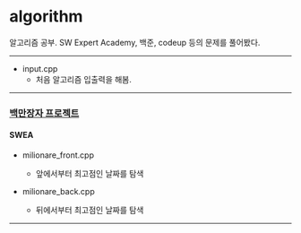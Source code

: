 # algorithm
알고리즘 공부.
SW Expert Academy, 백준, codeup 등의 문제를 풀어봤다.
______________
* input.cpp
    * 처음 알고리즘 입출력을 해봄.

_______________
### [백만장자 프로젝트](https://swexpertacademy.com/main/code/problem/problemDetail.do?contestProbId=AV5LrsUaDxcDFAXc)
#### SWEA

* milionare_front.cpp
    * 앞에서부터 최고점인 날짜를 탐색

* milionare_back.cpp
    * 뒤에서부터 최고점인 날짜를 탐색
__________________

